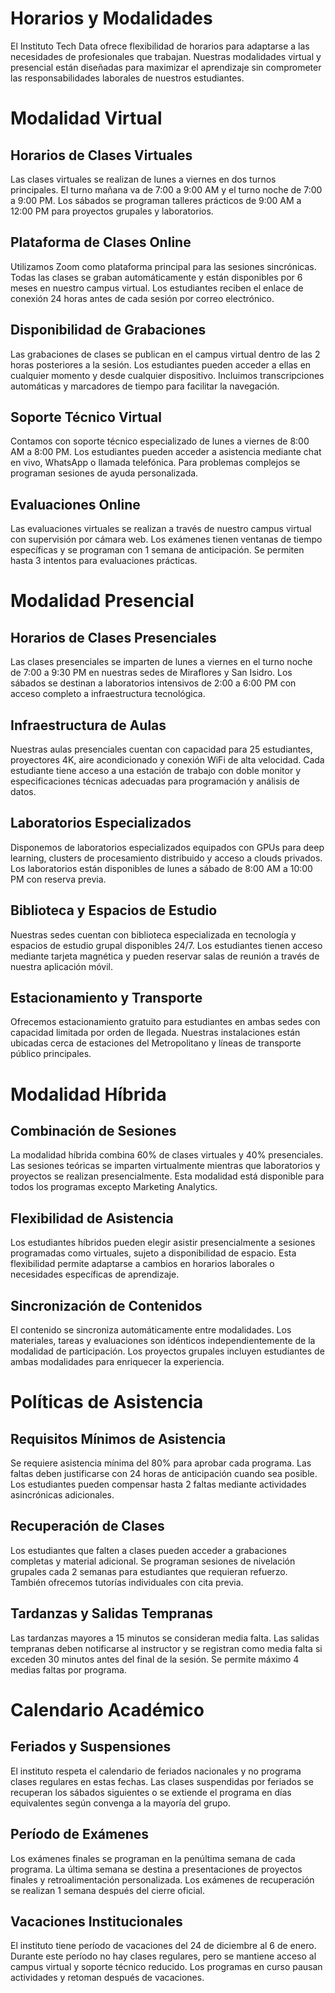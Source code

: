 # Horarios y Modalidades

El Instituto Tech Data ofrece flexibilidad de horarios para adaptarse a las necesidades de profesionales que trabajan. Nuestras modalidades virtual y presencial están diseñadas para maximizar el aprendizaje sin comprometer las responsabilidades laborales de nuestros estudiantes.

# Modalidad Virtual

## Horarios de Clases Virtuales

Las clases virtuales se realizan de lunes a viernes en dos turnos principales. El turno mañana va de 7:00 a 9:00 AM y el turno noche de 7:00 a 9:00 PM. Los sábados se programan talleres prácticos de 9:00 AM a 12:00 PM para proyectos grupales y laboratorios.

## Plataforma de Clases Online

Utilizamos Zoom como plataforma principal para las sesiones sincrónicas. Todas las clases se graban automáticamente y están disponibles por 6 meses en nuestro campus virtual. Los estudiantes reciben el enlace de conexión 24 horas antes de cada sesión por correo electrónico.

## Disponibilidad de Grabaciones

Las grabaciones de clases se publican en el campus virtual dentro de las 2 horas posteriores a la sesión. Los estudiantes pueden acceder a ellas en cualquier momento y desde cualquier dispositivo. Incluimos transcripciones automáticas y marcadores de tiempo para facilitar la navegación.

## Soporte Técnico Virtual

Contamos con soporte técnico especializado de lunes a viernes de 8:00 AM a 8:00 PM. Los estudiantes pueden acceder a asistencia mediante chat en vivo, WhatsApp o llamada telefónica. Para problemas complejos se programan sesiones de ayuda personalizada.

## Evaluaciones Online

Las evaluaciones virtuales se realizan a través de nuestro campus virtual con supervisión por cámara web. Los exámenes tienen ventanas de tiempo específicas y se programan con 1 semana de anticipación. Se permiten hasta 3 intentos para evaluaciones prácticas.

# Modalidad Presencial

## Horarios de Clases Presenciales

Las clases presenciales se imparten de lunes a viernes en el turno noche de 7:00 a 9:30 PM en nuestras sedes de Miraflores y San Isidro. Los sábados se destinan a laboratorios intensivos de 2:00 a 6:00 PM con acceso completo a infraestructura tecnológica.

## Infraestructura de Aulas

Nuestras aulas presenciales cuentan con capacidad para 25 estudiantes, proyectores 4K, aire acondicionado y conexión WiFi de alta velocidad. Cada estudiante tiene acceso a una estación de trabajo con doble monitor y especificaciones técnicas adecuadas para programación y análisis de datos.

## Laboratorios Especializados

Disponemos de laboratorios especializados equipados con GPUs para deep learning, clusters de procesamiento distribuido y acceso a clouds privados. Los laboratorios están disponibles de lunes a sábado de 8:00 AM a 10:00 PM con reserva previa.

## Biblioteca y Espacios de Estudio

Nuestras sedes cuentan con biblioteca especializada en tecnología y espacios de estudio grupal disponibles 24/7. Los estudiantes tienen acceso mediante tarjeta magnética y pueden reservar salas de reunión a través de nuestra aplicación móvil.

## Estacionamiento y Transporte

Ofrecemos estacionamiento gratuito para estudiantes en ambas sedes con capacidad limitada por orden de llegada. Nuestras instalaciones están ubicadas cerca de estaciones del Metropolitano y líneas de transporte público principales.

# Modalidad Híbrida

## Combinación de Sesiones

La modalidad híbrida combina 60% de clases virtuales y 40% presenciales. Las sesiones teóricas se imparten virtualmente mientras que laboratorios y proyectos se realizan presencialmente. Esta modalidad está disponible para todos los programas excepto Marketing Analytics.

## Flexibilidad de Asistencia

Los estudiantes híbridos pueden elegir asistir presencialmente a sesiones programadas como virtuales, sujeto a disponibilidad de espacio. Esta flexibilidad permite adaptarse a cambios en horarios laborales o necesidades específicas de aprendizaje.

## Sincronización de Contenidos

El contenido se sincroniza automáticamente entre modalidades. Los materiales, tareas y evaluaciones son idénticos independientemente de la modalidad de participación. Los proyectos grupales incluyen estudiantes de ambas modalidades para enriquecer la experiencia.

# Políticas de Asistencia

## Requisitos Mínimos de Asistencia

Se requiere asistencia mínima del 80% para aprobar cada programa. Las faltas deben justificarse con 24 horas de anticipación cuando sea posible. Los estudiantes pueden compensar hasta 2 faltas mediante actividades asincrónicas adicionales.

## Recuperación de Clases

Los estudiantes que falten a clases pueden acceder a grabaciones completas y material adicional. Se programan sesiones de nivelación grupales cada 2 semanas para estudiantes que requieran refuerzo. También ofrecemos tutorías individuales con cita previa.

## Tardanzas y Salidas Tempranas

Las tardanzas mayores a 15 minutos se consideran media falta. Las salidas tempranas deben notificarse al instructor y se registran como media falta si exceden 30 minutos antes del final de la sesión. Se permite máximo 4 medias faltas por programa.

# Calendario Académico

## Feriados y Suspensiones

El instituto respeta el calendario de feriados nacionales y no programa clases regulares en estas fechas. Las clases suspendidas por feriados se recuperan los sábados siguientes o se extiende el programa en días equivalentes según convenga a la mayoría del grupo.

## Período de Exámenes

Los exámenes finales se programan en la penúltima semana de cada programa. La última semana se destina a presentaciones de proyectos finales y retroalimentación personalizada. Los exámenes de recuperación se realizan 1 semana después del cierre oficial.

## Vacaciones Institucionales

El instituto tiene período de vacaciones del 24 de diciembre al 6 de enero. Durante este período no hay clases regulares, pero se mantiene acceso al campus virtual y soporte técnico reducido. Los programas en curso pausan actividades y retoman después de vacaciones.